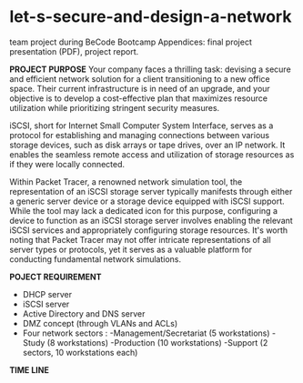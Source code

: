 # let-s-secure-and-design-a-network
team project during BeCode Bootcamp
Appendices: final project presentation (PDF), project report.

**PROJECT PURPOSE**
Your company faces a thrilling task: devising a secure and efficient network solution for a client transitioning to a new office space. Their current infrastructure is in need of an upgrade, and your objective is to develop a cost-effective plan that maximizes resource utilization while prioritizing stringent security measures.

iSCSI, short for Internet Small Computer System Interface, serves as a protocol for establishing and managing connections between various storage devices, such as disk arrays or tape drives, over an IP network. It enables the seamless remote access and utilization of storage resources as if they were locally connected.

Within Packet Tracer, a renowned network simulation tool, the representation of an iSCSI storage server typically manifests through either a generic server device or a storage device equipped with iSCSI support. While the tool may lack a dedicated icon for this purpose, configuring a device to function as an iSCSI storage server involves enabling the relevant iSCSI services and appropriately configuring storage resources. It's worth noting that Packet Tracer may not offer intricate representations of all server types or protocols, yet it serves as a valuable platform for conducting fundamental network simulations.


**POJECT REQUIREMENT**
* DHCP server
* iSCSI server
* Active Directory and DNS server
* DMZ concept (through VLANs and ACLs)
* Four network sectors :
     -Management/Secretariat (5 workstations)
     -Study (8 workstations)
     -Production (10 workstations)
     -Support (2 sectors, 10 workstations each)



**TIME LINE**




  
